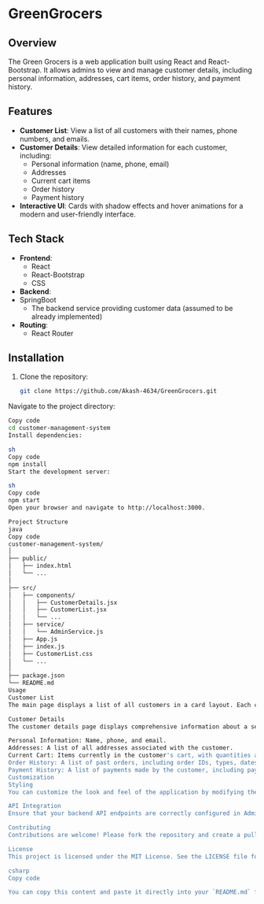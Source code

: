 # GreenGrocers

## Overview

The Green Grocers is a web application built using React and React-Bootstrap. It allows admins to view and manage customer details, including personal information, addresses, cart items, order history, and payment history.

## Features

- **Customer List**: View a list of all customers with their names, phone numbers, and emails.
- **Customer Details**: View detailed information for each customer, including:
  - Personal information (name, phone, email)
  - Addresses
  - Current cart items
  - Order history
  - Payment history
- **Interactive UI**: Cards with shadow effects and hover animations for a modern and user-friendly interface.

## Tech Stack

- **Frontend**:
  - React
  - React-Bootstrap
  - CSS
- **Backend**:
- SpringBoot
  - The backend service providing customer data (assumed to be already implemented)
- **Routing**:
  - React Router

## Installation

1. Clone the repository:
   ```sh
   git clone https://github.com/Akash-4634/GreenGrocers.git
Navigate to the project directory:

```sh
Copy code
cd customer-management-system
Install dependencies:

sh
Copy code
npm install
Start the development server:

sh
Copy code
npm start
Open your browser and navigate to http://localhost:3000.

Project Structure
java
Copy code
customer-management-system/
│
├── public/
│   ├── index.html
│   └── ...
│
├── src/
│   ├── components/
│   │   ├── CustomerDetails.jsx
│   │   ├── CustomerList.jsx
│   │   └── ...
│   ├── service/
│   │   └── AdminService.js
│   ├── App.js
│   ├── index.js
│   ├── CustomerList.css
│   └── ...
│
├── package.json
└── README.md
Usage
Customer List
The main page displays a list of all customers in a card layout. Each card shows the customer's name, phone number, and email. Clicking on a card navigates to the customer's detailed information page.

Customer Details
The customer details page displays comprehensive information about a selected customer:

Personal Information: Name, phone, and email.
Addresses: A list of all addresses associated with the customer.
Current Cart: Items currently in the customer's cart, with quantities and total prices for duplicate items.
Order History: A list of past orders, including order IDs, types, dates, total amounts, and statuses.
Payment History: A list of payments made by the customer, including payment IDs, modes, dates, amounts, and statuses.
Customization
Styling
You can customize the look and feel of the application by modifying the CSS in CustomerList.css. Adjust the card styles, hover effects, and other UI elements to match your design preferences.

API Integration
Ensure that your backend API endpoints are correctly configured in AdminService.js to fetch the required customer data. Modify the service functions if your API structure differs from the assumed format.

Contributing
Contributions are welcome! Please fork the repository and create a pull request with your changes. Ensure your code follows the existing code style and conventions.

License
This project is licensed under the MIT License. See the LICENSE file for more details.

csharp
Copy code

You can copy this content and paste it directly into your `README.md` file on GitHub.

